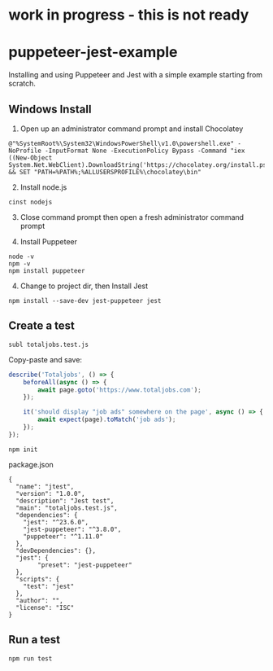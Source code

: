 # work in progress - this is not ready


# puppeteer-jest-example

Installing and using Puppeteer and Jest with a simple example starting from scratch.



## Windows Install

1. Open up an administrator command prompt and install Chocolatey
```
@"%SystemRoot%\System32\WindowsPowerShell\v1.0\powershell.exe" -NoProfile -InputFormat None -ExecutionPolicy Bypass -Command "iex ((New-Object System.Net.WebClient).DownloadString('https://chocolatey.org/install.ps1'))" && SET "PATH=%PATH%;%ALLUSERSPROFILE%\chocolatey\bin"
```

2. Install node.js
```
cinst nodejs
```

3. Close command prompt then open a fresh administrator command prompt

4. Install Puppeteer
```
node -v
npm -v
npm install puppeteer
```

4. Change to project dir, then Install Jest
```
npm install --save-dev jest-puppeteer jest
```

## Create a test
```
subl totaljobs.test.js
```

Copy-paste and save:
```javascript
describe('Totaljobs', () => {
	beforeAll(async () => {
		await page.goto('https://www.totaljobs.com');
	});

	it('should display "job ads" somewhere on the page', async () => {
		await expect(page).toMatch('job ads');
	});
});
```

```
npm init
```

package.json
```
{
  "name": "jtest",
  "version": "1.0.0",
  "description": "Jest test",
  "main": "totaljobs.test.js",
  "dependencies": {
    "jest": "^23.6.0",
    "jest-puppeteer": "^3.8.0",
    "puppeteer": "^1.11.0"
  },
  "devDependencies": {},
  "jest": {
        "preset": "jest-puppeteer"
  },
  "scripts": {
    "test": "jest"
  },
  "author": "",
  "license": "ISC"
}

```

## Run a test
```
npm run test
```


